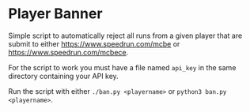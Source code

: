 # Player Banner

Simple script to automatically reject all runs from a given player that are submit to either https://www.speedrun.com/mcbe or https://www.speedrun.com/mcbece.

For the script to work you must have a file named `api_key` in the same directory containing your API key.

Run the script with either `./ban.py <playername>` or `python3 ban.py <playername>`.
